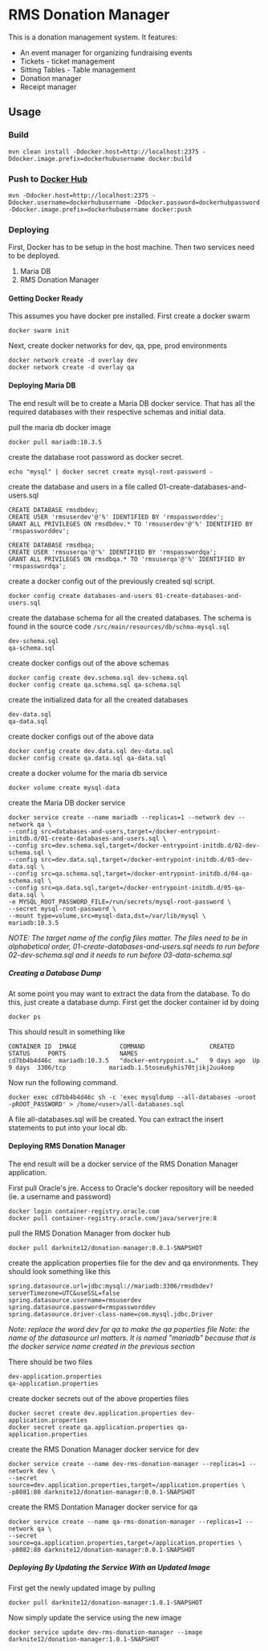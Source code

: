 # RMS Donation Manager
This is a donation management system. It features:
  * An event manager for organizing fundraising events
   * Tickets - ticket management
   * Sitting Tables - Table management 
  * Donation manager
  * Receipt manager

## Usage
### Build
```
mvn clean install -Ddocker.host=http://localhost:2375 -Ddocker.image.prefix=dockerhubusername docker:build
```

### Push to [Docker Hub](https://hub.docker.com)
```
mvn -Ddocker.host=http://localhost:2375 -Ddocker.username=dockerhubusername -Ddocker.password=dockerhubpassword -Ddocker.image.prefix=dockerhubusername docker:push
```

### Deploying
First, Docker has to be setup in the host machine. Then two services need to be deployed.
1. Maria DB
2. RMS Donation Manager

#### Getting Docker Ready
This assumes you have docker pre installed. First create a docker swarm

```
docker swarm init
```

Next, create docker networks for dev, qa, ppe, prod environments
```
docker network create -d overlay dev
docker network create -d overlay qa
```

#### Deploying Maria DB
The end result will be to create a Maria DB docker service. That has all the required databases with their respective schemas and initial data.

pull the maria db docker image
```
docker pull mariadb:10.3.5
```

create the database root password as docker secret.
```
echo "mysql" | docker secret create mysql-root-password -
```

create the database and users in a file called 01-create-databases-and-users.sql
```
CREATE DATABASE rmsdbdev;
CREATE USER 'rmsuserdev'@'%' IDENTIFIED BY 'rmspassworddev';
GRANT ALL PRIVILEGES ON rmsdbdev.* TO 'rmsuserdev'@'%' IDENTIFIED BY 'rmspassworddev';

CREATE DATABASE rmsdbqa;
CREATE USER 'rmsuserqa'@'%' IDENTIFIED BY 'rmspasswordqa';
GRANT ALL PRIVILEGES ON rmsdbqa.* TO 'rmsuserqa'@'%' IDENTIFIED BY 'rmspasswordqa';
```

create a docker config out of the previously created sql script.
```
docker config create databases-and-users 01-create-databases-and-users.sql
```

create the database schema for all the created databases. The schema is found in the source code `/src/main/resources/db/schma-mysql.sql`
```
dev-schema.sql
qa-schema.sql
```

create docker configs out of the above schemas
```
docker config create dev.schema.sql dev-schema.sql
docker config create qa.schema.sql qa-schema.sql
```

create the initialized data for all the created databases
```
dev-data.sql
qa-data.sql
```

create docker configs out of the above data
```
docker config create dev.data.sql dev-data.sql
docker config create qa.data.sql qa-data.sql
```

create a docker volume for the maria db service
```
docker volume create mysql-data
```

create the Maria DB docker service
```
docker service create --name mariadb --replicas=1 --network dev --network qa \
--config src=databases-and-users,target=/docker-entrypoint-initdb.d/01-create-databases-and-users.sql \
--config src=dev.schema.sql,target=/docker-entrypoint-initdb.d/02-dev-schema.sql \
--config src=dev.data.sql,target=/docker-entrypoint-initdb.d/03-dev-data.sql \
--config src=qa.schema.sql,target=/docker-entrypoint-initdb.d/04-qa-schema.sql \
--config src=qa.data.sql,target=/docker-entrypoint-initdb.d/05-qa-data.sql \
-e MYSQL_ROOT_PASSWORD_FILE=/run/secrets/mysql-root-password \
--secret mysql-root-password \
--mount type=volume,src=mysql-data,dst=/var/lib/mysql \
mariadb:10.3.5
```
*NOTE: The target name of the config files matter. The files need to be in alphabetical order, 01-create-databases-and-users.sql needs to run before 02-dev-schema.sql and it needs to run before 03-data-schema.sql*

##### Creating a Database Dump
At some point you may want to extract the data from the database. To do this, just create a database dump. First get the docker container id by doing

```
docker ps
```
This should result in something like

```
CONTAINER ID  IMAGE            COMMAND                  CREATED     STATUS     PORTS               NAMES
cd7bb4b4d46c  mariadb:10.3.5   "docker-entrypoint.s…"   9 days ago  Up 9 days  3306/tcp            mariadb.1.5toseu6yhis70tjikj2uu4oep

```
Now run the following command.
```
docker exec cd7bb4b4d46c sh -c 'exec mysqldump --all-databases -uroot -pROOT_PASSWORD' > /home/<user>/all-databases.sql
```

A file all-databases.sql will be created. You can extract the insert statements to put into your local db.

#### Deploying RMS Donation Manager
The end result will be a docker service of the RMS Donation Manager application.

First pull Oracle's jre. Access to Oracle's docker repository will be needed (ie. a username and password)
```
docker login container-registry.oracle.com
docker pull container-registry.oracle.com/java/serverjre:8
```

pull the RMS Donation Manager from docker hub
```
docker pull darknite12/donation-manager:0.0.1-SNAPSHOT
```

create the application properties file for the dev and qa environments. They should look something like this
```
spring.datasource.url=jdbc:mysql://mariadb:3306/rmsdbdev?serverTimezone=UTC&useSSL=false
spring.datasource.username=rmsuserdev
spring.datasource.password=rmspassworddev
spring.datasource.driver-class-name=com.mysql.jdbc.Driver
```

*Note: replace the word dev for qa to make the qa poperties file*
*Note: the name of the datasource url matters. It is named "mariadb" because that is the docker service name created in the previous section*

There should be two files
```
dev-application.properties
qa-application.properties
```

create docker secrets out of the above properties files
```
docker secret create dev.application.properties dev-application.properties
docker secret create qa.application.properties qa-application.properties
```

create the RMS Donation Manager docker service for dev
```
docker service create --name dev-rms-donation-manager --replicas=1 --network dev \
--secret source=dev.application.properties,target=/application.properties \
-p8081:80 darknite12/donation-manager:0.0.1-SNAPSHOT
```

create the RMS Dontation Manager docker service for qa
```
docker service create --name qa-rms-donation-manager --replicas=1 --network qa \
--secret source=qa.application.properties,target=/application.properties \
-p8082:80 darknite12/donation-manager:0.0.1-SNAPSHOT
```

##### Deploying By Updating the Service With an Updated Image
First get the newly updated image by pulling
```
docker pull darknite12/donation-manager:1.0.1-SNAPSHOT
```

Now simply update the service using the new image
```
docker service update dev-rms-donation-manager --image darknite12/donation-manager:1.0.1-SNAPSHOT
```
